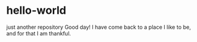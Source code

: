 # hello-world
just another repository
Good day! I have come back to a place I like to be, and for that I am thankful.
